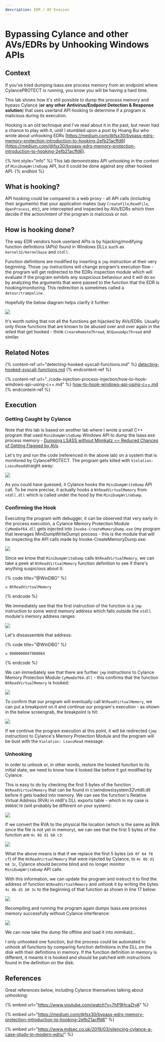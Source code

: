 ```yaml
---
description: EDR / AV Evasion
---
```


# Bypassing Cylance and other AVs/EDRs by Unhooking Windows APIs

## Context

If you've tried dumping lsass.exe process memory from an endpoint where CylancePROTECT is running, you know you will be having a hard time.

This lab shows how it's still possible to dump the process memory and bypass Cylance (**or any other Antivirus/Endpoint Detection & Response solution**) that uses userland API hooking to determine if a program is malicious during its execution.

Hooking is an old technique and I've read about it in the past, but never had a chance to play with it, until I stumbled upon a post by Hoang Bui who wrote about unhooking EDRs [https://medium.com/@fsx30/bypass-edrs-memory-protection-introduction-to-hooking-2efb21acffd6](https://medium.com/@fsx30/bypass-edrs-memory-protection-introduction-to-hooking-2efb21acffd6).

{% hint style="info" %}
This lab demonstrates API unhooking in the context of `MiniDumpWriteDump` API,  but it could be done against any other hooked API.
{% endhint %}

## What is hooking?

API hooking could be compared to a web proxy - all API calls (including their arguments) that your application makes (say `CreateFile`,`ReadFile`, `OpenProcess`, etc), are intercepted and inspected by AVs/EDRs which then decide if the action/intent of the program is malicious or not.

## How is hooking done?

The way EDR vendors hook userland APIs is by hijacking/modifying function definitions (APIs) found in  Windows DLLs such as `kernel32/kernelbase` and `ntdll`.&#x20;

Function definitions are modified by inserting a `jmp` instruction at their very beginning. Those `jmp` instructions will change program's execution flow - the program will get redirected to the EDRs inspection module which will evaluate if the program exhibits any suspicious behaviour and it will do so by analyzing the arguments that were passed to the function that the EDR is hooking/monitoring. This redirection is sometimes called a `detour/trampoline`.

Hopefully the below diagram helps clarify it further:

![](../../.gitbook/assets/screenshot-from-2019-04-19-00-04-00.png)

It's worth noting that not all the functions get hijacked by AVs/EDRs. Usually only those functions that are known to be abused over and over again in the wiled that get hooked - think `CreareRemoteThread`, `NtQueueApcThread` and similar.

## Related Notes

{% content-ref url="detecting-hooked-syscall-functions.md" %}
[detecting-hooked-syscall-functions.md](detecting-hooked-syscall-functions.md)
{% endcontent-ref %}

{% content-ref url="../code-injection-process-injection/how-to-hook-windows-api-using-c++.md" %}
[how-to-hook-windows-api-using-c++.md](../code-injection-process-injection/how-to-hook-windows-api-using-c++.md)
{% endcontent-ref %}

## Execution

### Getting Caught by Cylance

Note that this lab is based on another lab where I wrote a small C++ program that used `MiniDumpWriteDump` Windows API to dump the lsass.exe process memory - [Dumping LSASS without Mimikatz == Reduced Chances of Getting Flagged by AVs](../credential-access-and-credential-dumping/dumping-lsass-passwords-without-mimikatz-minidumpwritedump-av-signature-bypass.md).

Let's try and run the code (referenced in the above lab) on a system that is monitored by CylancePROTECT. The program gets killed with `Violation: LsassRead`straight away:

![](../../.gitbook/assets/screenshot-from-2019-04-18-23-28-34.png)

As you could have guessed, it Cylance hooks the `MiniDumpWriteDump` API call. To be more precise, it actually hooks a `NtReadVirtualMemory` from `ntdll.dll` which is called under the hood by the `MiniDumpWriteDump`.

### Confirming the Hook

Executing the program with debugger, it can be observed that very early in the process execution, a Cylance Memory Protection Module `CyMemDef64.dll` gets injected into `Invoke-CreateMemoryDump.exe` (my program that leverages MiniDumpWriteDump) process - this is the module that will be inspecting the API calls made by Invoke-CreateMemoryDump.exe:

![](../../.gitbook/assets/screenshot-from-2019-04-18-23-39-47.png)

Since we know that `MiniDumpWriteDump` calls `NtReadVirtualMemory`, we can take a peek at `NtReadVirtualMemory` function definition to see if there's anything suspicious about it:

{% code title="@WinDBG" %}
```
u NtReadVirtualMemory
```
{% endcode %}

We immediately see that the first instruction of the function is a `jmp` instruction to some weird memory address which falls outside the `ntdll` module's memory address ranges:

![](../../.gitbook/assets/screenshot-from-2019-04-18-23-41-59.png)

Let's dissassemble that address:

{% code title="@WinDBG" %}
```
u 0000000047980084
```
{% endcode %}

We can immediately see that there are further `jmp` instructions to Cylance Memory Protection Module `CyMemDef64.dll` - this confirms that the function `NtReadVirtualMemory` is hooked:

![](../../.gitbook/assets/screenshot-from-2019-04-18-23-44-31.png)

To confirm that our program will eventually call `NtReadVirtualMemory`, we can put a breakpoint on it and continue our program's execution - as shown in the below screengrab, the breakpoint is hit:

![](../../.gitbook/assets/screenshot-from-2019-04-18-23-57-31.png)

If we continue the program execution at this point, it will be redirected (`jmp` instruction) to Cylance's Memory Protection Module and the program will be bust with the `Violation: LsassRead` message.

### Unhooking

In order to unhook or, in other words, restore the hooked function to its initial state, we need to know how it looked like before it got modified by Cylance.

This is easy to do by checking the first 5 bytes of the function `NtReadVirtualMemory` that can be found in c:\windows\system32\ntdll.dll before it gets loaded into memory. We can see the function's Relative Virtual Address (RVA) in ntdll's DLL exports table - which in my case is `00069C70` (will probably be different on your system):

![](../../.gitbook/assets/screenshot-from-2019-04-19-00-17-09.png)

If we convert the RVA to the physical file location (which is the same as RVA since the file is not yet in memory), we can see that the first 5 bytes of the function are `4c 8b d1 b8 c3`:

![](../../.gitbook/assets/screenshot-from-2019-04-19-00-18-40.png)

What the above means is that if we replace the first 5 bytes (`e9 0f 64 f8 cf`) of the `NtReadVirtualMemory` that were injected by Cylance, to `4c 8b d1 b8 3c`, Cylance should become blind and no longer monitor `MiniDumpWriteDump` API calls.

With this information, we can update the program and instruct it to find the address of function `NtReadVirtualMemory` and unhook it by writing the bytes `4c 8b d1 b8 3c` to the beginning of that function as shown in line 17 below:

![](../../.gitbook/assets/screenshot-from-2019-04-18-23-34-05.png)

Recompiling and running the program again dumps lsass.exe process memory successfully without Cylance interferance:

![](../../.gitbook/assets/screenshot-from-2019-04-18-23-36-28.png)

We can now take the dump file offline and load it into mimikatz...

I only unhooked one function, but the process could be automated to unhook all functions by comparing function definitions in the DLL on the disk with their definitions in memory. If the function definition in memory is different, it meants it is hooked and should be patched with instructions found in the definition on the disk.

## References

Great references below, including Cylance themselves talking about unhooking:

{% embed url="https://www.youtube.com/watch?v=7hP9HcaZtyA" %}

{% embed url="https://medium.com/@fsx30/bypass-edrs-memory-protection-introduction-to-hooking-2efb21acffd6" %}

{% embed url="https://www.mdsec.co.uk/2019/03/silencing-cylance-a-case-study-in-modern-edrs/" %}
